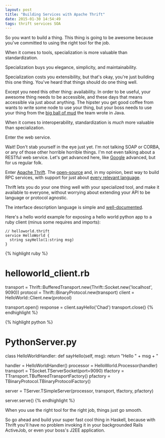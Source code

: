 ```yaml
---
layout: post
title: "Building Services with Apache Thrift"
date: 2015-01-30 14:54:49
tags: thrift services SOA
---
```

So you want to build a thing. This thing is going to be awesome because you've
committed to using the right tool for the job.

When it comes to tools, specialization is more valuable than standardization.

Specialization buys you elegance, simplicity, and maintainability.

Specialization costs you extensibility, but that's okay, you're just building
this one thing. You've heard that things should do one thing well.

Except you need this other thing: availability. In order to be useful, your
awesome thing needs to be accessible, and these days that means accessible via
just about anything. The hipster you get good coffee from wants to write some
node to use your thing, but your boss needs to use your thing from the
[big ball of mud][ball-of-mud] the team wrote in Java.

When it comes to interoperability, standardization is _much_ more valuable
than specialization.

Enter the web service.

Wait! Don't stab yourself in the eye just yet. I'm not talking SOAP or CORBA,
or any of those other horrible horrible things.  I'm not even talking about
a RESTful web service. Let's get advanced here, like [Google][buffers]
advanced, but for us regular folk.

Enter [Apache Thrift][apache-thrift]. The [open-source][thrift-gh] and, in my
opinion, best way to build RPC services, with support for just about
[every relevant language][thrift-features].

Thrift lets you do your one thing well with your specialized tool, and make it
available to everyone, without worrying about extending your API to be language
or protocol agnostic.

The interface description language is simple and [well-documented][thrift-idl].

Here's a hello world example for exposing a hello world python app to a ruby
client (minus some requires and imports):

    // helloworld.thrift
    service HelloWorld {
      string sayHello(1:string msg)
    }

{% highlight ruby %}
# helloworld_client.rb

transport = Thrift::BufferedTransport.new(Thrift::Socket.new('localhost', 9090))
protocol = Thrift::BinaryProtocol.new(transport)
client = HelloWorld::Client.new(protocol)

transport.open()
response = client.sayHello('Chad')
transport.close()
{% endhighlight %}

{% highlight python %}
# PythonServer.py

class HelloWorldHandler:
  def sayHello(self, msg):
    return "Hello " + msg + "

handler = HelloWorldHandler()
processor = HelloWorld.Processor(handler)
transport = TSocket.TServerSocket(port=9090)
tfactory = TTransport.TBufferedTransportFactory()
pfactory = TBinaryProtocol.TBinaryProtocolFactory()

server = TServer.TSimpleServer(processor, transport, tfactory, pfactory)

server.serve()
{% endhighlight %}

When you use the right tool for the right job, things just go smooth.

So go ahead and build your super fast cool thing in Haskell, because with
Thrift you'll have no problem invoking it in your backgrounded Rails ActiveJob,
or even your boss's J2EE application.

[ball-of-mud]: http://laputan.org/mud
[buffers]: https://developers.google.com/protocol-buffers/
[apache-thrift]: https://thrift.apache.org
[thrift-gh]: https://github.com/apache/thrift
[thrift-features]: https://thrift.apache.org/docs/features
[thrift-idl]: https://thrift.apache.org/docs/idl

